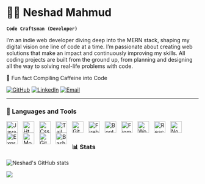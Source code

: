 # 🏄‍♂️ Neshad Mahmud

**`Code Craftsman (Developer)`**

I’m an indie web developer diving deep into the MERN stack, shaping my digital vision one line of code at a time. I’m passionate about creating web solutions that make an impact and continuously improving my skills. All coding projects are built from the ground up, from planning and designing all the way to solving real-life problems with code.  

 💬 Fun fact Compiling Caffeine into Code
 
   <p align="left"> 
      <a href="https://github.com/neshadx?tab=followers">
         <img alt="GitHub" title="Follow me on GitHub" src="https://custom-icon-badges.demolab.com/badge/Follow-55960C?logo=github&logoColor=white&style=for-the-badge&labelColor=488207"/></a>
      <a href="https://linkedin.com/in/neshad">
         <img alt="LinkedIn" title="Follow me on LinkedIn" src="https://custom-icon-badges.demolab.com/badge/LinkedIn-0A66C2?logo=linkedin&logoColor=white&style=for-the-badge&labelColor=0077B5"/></a>
      <a href="mailto:neshadimagify@gmail.com">
         <img alt="Email" title="Send me an email" src="https://custom-icon-badges.demolab.com/badge/Email-EA4335?logo=gmail&logoColor=white&style=for-the-badge&labelColor=D44638"/></a>

</p>

 
---

### 🧩 Languages and Tools

<img align="left" alt="JavaScript" width="30px" style="padding-right:10px;" src="https://cdn.jsdelivr.net/gh/devicons/devicon@latest/icons/javascript/javascript-plain.svg"/>
<img align="left" alt="Html5" width="30px" style="padding-right:10px;" src="https://cdn.jsdelivr.net/gh/devicons/devicon@latest/icons/html5/html5-plain.svg"/>
<img align="left" alt="Css3" width="30px" style="padding-right:10px;" src="https://cdn.jsdelivr.net/gh/devicons/devicon@latest/icons/css3/css3-plain.svg" />
<img align="left" alt="Tailwind" width="30px" style="padding-right:10px;" src="https://cdn.jsdelivr.net/gh/devicons/devicon@latest/icons/tailwindcss/tailwindcss-original.svg" />
<img align="left" alt="Git" width="30px" style="padding-right:10px;" src="https://cdn.jsdelivr.net/gh/devicons/devicon/icons/git/git-original.svg" />
<img align="left" alt="Firebase" width="30px" style="padding-right:10px;" src="https://cdn.jsdelivr.net/gh/devicons/devicon@latest/icons/firebase/firebase-original.svg" />
<img align="left" alt="Bootstrap" width="30px" style="padding-right:10px;" src="https://cdn.jsdelivr.net/gh/devicons/devicon@latest/icons/bootstrap/bootstrap-original.svg" />
<img align="left" alt="Figma" width="30px" style="padding-right:10px;" src="https://cdn.jsdelivr.net/gh/devicons/devicon@latest/icons/figma/figma-original.svg" />
<img align="left" alt="WordPress" width="30px" style="padding-right:10px;" src="https://cdn.jsdelivr.net/gh/devicons/devicon@latest/icons/wordpress/wordpress-plain.svg" />
<img align="left" alt="React" width="30px" style="padding-right:10px;" src="https://cdn.jsdelivr.net/gh/devicons/devicon/icons/react/react-original.svg" />
<img align="left" alt="NodeJS" width="30px" style="padding-right:10px;" src="https://cdn.jsdelivr.net/gh/devicons/devicon/icons/nodejs/nodejs-original.svg" />
<img align="left" alt="ExpressJs" width="30px" style="padding-right:10px;" src="https://cdn.jsdelivr.net/gh/devicons/devicon@latest/icons/express/express-original.svg" />
<img align="left" alt="MongoDB" width="30px" style="padding-right:10px;" src="https://cdn.jsdelivr.net/gh/devicons/devicon@latest/icons/mongodb/mongodb-original.svg" />
<img align="left" alt="GitHub" width="30px" style="padding-right:10px;" src="https://cdn.jsdelivr.net/gh/devicons/devicon/icons/github/github-original.svg" />
<img align="left" alt="Bash" width="30px" style="padding-right:10px;" src="https://cdn.jsdelivr.net/gh/devicons/devicon/icons/bash/bash-original.svg" />
<br />

#
 
### 📊 Stats

![Neshad's GitHub stats](https://github-readme-stats.vercel.app/api?username=0xNeshadx&show_icons=true&theme=gruvbox)
<!-- ![GitHub Streak](https://streak-stats.demolab.com?user=neshadx&theme=gruvbox&border_radius=4.5) -->
[<img src="https://custom-icon-badges.demolab.com/badge/-Visit%20For%20More-red?style=for-the-badge&logo=website&logoColor=white"/>](https://neshad.com/)
#


<!--
<details>
 <summary><h3>👨‍💻 Neshad's Coding Journey</h3></summary>
   
-->
[website]: https://neshad.com






























